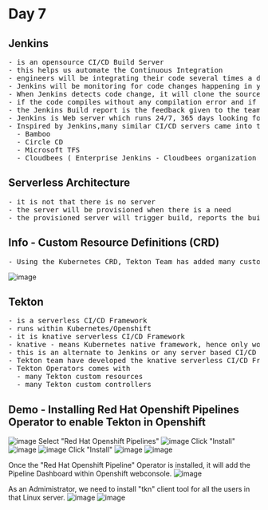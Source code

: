 # Day 7

## Jenkins 
<pre>
- is an opensource CI/CD Build Server
- this helps us automate the Continuous Integration
- engineers will be integrating their code several times a day into the dev branch on the GitHub or similar version control
- Jenkins will be monitoring for code changes happening in your project code repository 
- When Jenkins detects code change, it will clone the source code, it trigger build, as part of the build automated test cases will be executed to find defects
- if the code compiles without any compilation error and if all the automated test cases passes, the build will result in success otherwise the build will fail
- the Jenkins Build report is the feedback given to the team
- Jenkins is Web server which runs 24/7, 365 days looking for code changes
- Inspired by Jenkins,many similar CI/CD servers came into the market
  - Bamboo
  - Circle CD
  - Microsoft TFS
  - Cloudbees ( Enterprise Jenkins - Cloudbees organization provides support worldwide )
</pre>

## Serverless Architecture
<pre>
- it is not that there is no server
- the server will be provisioned when there is a need
- the provisioned server will trigger build, reports the build status, and then the server will be disposed
</pre>

## Info - Custom Resource Definitions (CRD)
<pre>
- Using the Kubernetes CRD, Tekton Team has added many custom resources
</pre>  
![image](https://github.com/user-attachments/assets/a24f265d-22d2-4037-bd0b-0873ada4e06a)


## Tekton 
<pre>
- is a serverless CI/CD Framework
- runs within Kubernetes/Openshift
- it is knative serverless CI/CD Framework
- knative - means Kubernetes native framework, hence only works in Kubernetes and Openshift
- this is an alternate to Jenkins or any server based CI/CD Build Servers
- Tekton team have developed the knative serverless CI/CD Framework as an Openshift/Kubernetes Operator
- Tekton Operators comes with
  - many Tekton custom resources
  - many Tekton custom controllers
</pre>

## Demo - Installing Red Hat Openshift Pipelines Operator to enable Tekton in Openshift
![image](https://github.com/user-attachments/assets/9bf5c19e-649f-49f2-8a7f-e1fc3ecdb0b6)
Select "Red Hat Openshift Pipelines"
![image](https://github.com/user-attachments/assets/1a783b67-cb05-41be-bf29-395c72d705fc)
Click "Install"
![image](https://github.com/user-attachments/assets/09f8c289-36bc-4722-a3b0-5f8dd16f5448)
![image](https://github.com/user-attachments/assets/d6287322-adab-4ca8-82cf-cd7c76fcebe4)
Click "Install"
![image](https://github.com/user-attachments/assets/46609edc-6aea-4365-92a7-749619900dd7)
![image](https://github.com/user-attachments/assets/87a8b9c9-46a5-43ac-9099-b418b594acf2)

Once the "Red Hat Openshift Pipeline" Operator is installed, it will add the Pipeline Dashboard within Openshift webconsole.
![image](https://github.com/user-attachments/assets/03b882ab-0432-43a1-a15b-4171359f1a07)

As an Admimistrator, we need to install "tkn" client tool for all the users in that Linux server.
![image](https://github.com/user-attachments/assets/0a702d5a-6e86-4ab2-8b93-3701e830cd9e)
![image](https://github.com/user-attachments/assets/9309da4f-9c25-4f65-b4d5-5dd5f84fa75d)

